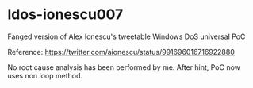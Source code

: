 # ldos-ionescu007
Fanged version of Alex Ionescu's tweetable Windows DoS universal PoC

Reference: https://twitter.com/aionescu/status/991696016716922880

No root cause analysis has been performed by me. After hint, PoC now uses non loop method.
